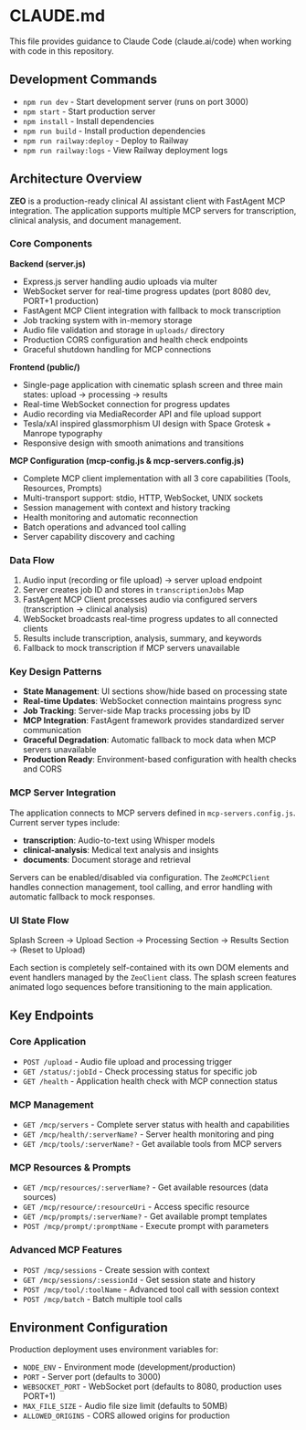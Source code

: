 # CLAUDE.md

This file provides guidance to Claude Code (claude.ai/code) when working with code in this repository.

## Development Commands

- `npm run dev` - Start development server (runs on port 3000)
- `npm start` - Start production server 
- `npm install` - Install dependencies
- `npm run build` - Install production dependencies
- `npm run railway:deploy` - Deploy to Railway
- `npm run railway:logs` - View Railway deployment logs

## Architecture Overview

**ZEO** is a production-ready clinical AI assistant client with FastAgent MCP integration. The application supports multiple MCP servers for transcription, clinical analysis, and document management.

### Core Components

**Backend (server.js)**
- Express.js server handling audio uploads via multer
- WebSocket server for real-time progress updates (port 8080 dev, PORT+1 production)
- FastAgent MCP Client integration with fallback to mock transcription
- Job tracking system with in-memory storage
- Audio file validation and storage in `uploads/` directory
- Production CORS configuration and health check endpoints
- Graceful shutdown handling for MCP connections

**Frontend (public/)**
- Single-page application with cinematic splash screen and three main states: upload → processing → results
- Real-time WebSocket connection for progress updates
- Audio recording via MediaRecorder API and file upload support
- Tesla/xAI inspired glassmorphism UI design with Space Grotesk + Manrope typography
- Responsive design with smooth animations and transitions

**MCP Configuration (mcp-config.js & mcp-servers.config.js)**
- Complete MCP client implementation with all 3 core capabilities (Tools, Resources, Prompts)
- Multi-transport support: stdio, HTTP, WebSocket, UNIX sockets
- Session management with context and history tracking
- Health monitoring and automatic reconnection
- Batch operations and advanced tool calling
- Server capability discovery and caching

### Data Flow

1. Audio input (recording or file upload) → server upload endpoint
2. Server creates job ID and stores in `transcriptionJobs` Map  
3. FastAgent MCP Client processes audio via configured servers (transcription → clinical analysis)
4. WebSocket broadcasts real-time progress updates to all connected clients
5. Results include transcription, analysis, summary, and keywords
6. Fallback to mock transcription if MCP servers unavailable

### Key Design Patterns

- **State Management**: UI sections show/hide based on processing state
- **Real-time Updates**: WebSocket connection maintains progress sync  
- **Job Tracking**: Server-side Map tracks processing jobs by ID
- **MCP Integration**: FastAgent framework provides standardized server communication
- **Graceful Degradation**: Automatic fallback to mock data when MCP servers unavailable
- **Production Ready**: Environment-based configuration with health checks and CORS

### MCP Server Integration

The application connects to MCP servers defined in `mcp-servers.config.js`. Current server types include:
- **transcription**: Audio-to-text using Whisper models
- **clinical-analysis**: Medical text analysis and insights  
- **documents**: Document storage and retrieval

Servers can be enabled/disabled via configuration. The `ZeoMCPClient` handles connection management, tool calling, and error handling with automatic fallback to mock responses.

### UI State Flow

Splash Screen → Upload Section → Processing Section → Results Section → (Reset to Upload)

Each section is completely self-contained with its own DOM elements and event handlers managed by the `ZeoClient` class. The splash screen features animated logo sequences before transitioning to the main application.

## Key Endpoints

### Core Application
- `POST /upload` - Audio file upload and processing trigger
- `GET /status/:jobId` - Check processing status for specific job
- `GET /health` - Application health check with MCP connection status

### MCP Management
- `GET /mcp/servers` - Complete server status with health and capabilities
- `GET /mcp/health/:serverName?` - Server health monitoring and ping
- `GET /mcp/tools/:serverName?` - Get available tools from MCP servers

### MCP Resources & Prompts
- `GET /mcp/resources/:serverName?` - Get available resources (data sources)
- `GET /mcp/resource/:resourceUri` - Access specific resource
- `GET /mcp/prompts/:serverName?` - Get available prompt templates
- `POST /mcp/prompt/:promptName` - Execute prompt with parameters

### Advanced MCP Features
- `POST /mcp/sessions` - Create session with context
- `GET /mcp/sessions/:sessionId` - Get session state and history
- `POST /mcp/tool/:toolName` - Advanced tool call with session context
- `POST /mcp/batch` - Batch multiple tool calls

## Environment Configuration

Production deployment uses environment variables for:
- `NODE_ENV` - Environment mode (development/production)
- `PORT` - Server port (defaults to 3000)
- `WEBSOCKET_PORT` - WebSocket port (defaults to 8080, production uses PORT+1)
- `MAX_FILE_SIZE` - Audio file size limit (defaults to 50MB)  
- `ALLOWED_ORIGINS` - CORS allowed origins for production